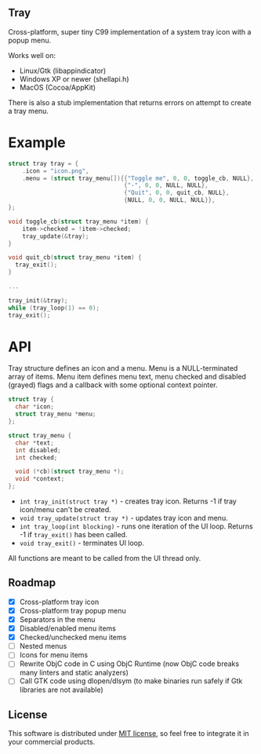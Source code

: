 Tray
----

Cross-platform, super tiny C99 implementation of a system tray icon with a popup menu.

Works well on:

* Linux/Gtk (libappindicator)
* Windows XP or newer (shellapi.h)
* MacOS (Cocoa/AppKit)

There is also a stub implementation that returns errors on attempt to create a tray menu.

# Example

```c
struct tray tray = {
    .icon = "icon.png",
    .menu = (struct tray_menu[]){{"Toggle me", 0, 0, toggle_cb, NULL},
                                 {"-", 0, 0, NULL, NULL},
                                 {"Quit", 0, 0, quit_cb, NULL},
                                 {NULL, 0, 0, NULL, NULL}},
};

void toggle_cb(struct tray_menu *item) {
	item->checked = !item->checked;
	tray_update(&tray);
}

void quit_cb(struct tray_menu *item) {
  tray_exit();
}

...

tray_init(&tray);
while (tray_loop(1) == 0);
tray_exit();

```

# API

Tray structure defines an icon and a menu.
Menu is a NULL-terminated array of items.
Menu item defines menu text, menu checked and disabled (grayed) flags and a
callback with some optional context pointer.

```c
struct tray {
  char *icon;
  struct tray_menu *menu;
};

struct tray_menu {
  char *text;
  int disabled;
  int checked;

  void (*cb)(struct tray_menu *);
  void *context;
};
```

* `int tray_init(struct tray *)` - creates tray icon. Returns -1 if tray icon/menu can't be created.
* `void tray_update(struct tray *)` - updates tray icon and menu.
* `int tray_loop(int blocking)` - runs one iteration of the UI loop. Returns -1 if `tray_exit()` has been called.
* `void tray_exit()` - terminates UI loop.

All functions are meant to be called from the UI thread only.

## Roadmap

* [x] Cross-platform tray icon
* [x] Cross-platform tray popup menu
* [x] Separators in the menu
* [x] Disabled/enabled menu items
* [x] Checked/unchecked menu items
* [ ] Nested menus
* [ ] Icons for menu items
* [ ] Rewrite ObjC code in C using ObjC Runtime (now ObjC code breaks many linters and static analyzers)
* [ ] Call GTK code using dlopen/dlsym (to make binaries run safely if Gtk libraries are not available)

## License

This software is distributed under [MIT license](http://www.opensource.org/licenses/mit-license.php),
 so feel free to integrate it in your commercial products.

